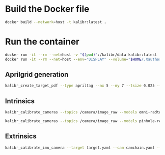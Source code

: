 
# Build the Docker file
```sh
docker build --network=host -t kalibr:latest .
```


# Run the container
~~~sh
docker run -it --rm --net=host -v "$(pwd)":/kalibr/data kalibr:latest
docker run -it --rm --net=host --env="DISPLAY" --volume="$HOME/.Xauthority:/root/.Xauthority:rw" -v "$(pwd)":/kalibr/data kalibr:latest
~~~


## Aprilgrid generation

```sh
kalibr_create_target_pdf --type apriltag --nx 5 --ny 7 --tsize 0.025 --tspace 0.4
```

## Intrinsics

```sh
kalibr_calibrate_cameras --topics /camera/image_raw --models omni-radtan --target ./target.yaml --show-extraction --bag ./intrinsic.bag 
```

```sh
kalibr_calibrate_cameras --topics /camera/image_raw --models pinhole-radtan --target ./target.yaml --show-extraction --bag ./intrinsic.bag 
```

## Extrinsics

```sh
kalibr_calibrate_imu_camera --target target.yaml --cam camchain.yaml --imu imu_model.yaml --bag extrinsics.bag --show-extraction
```

